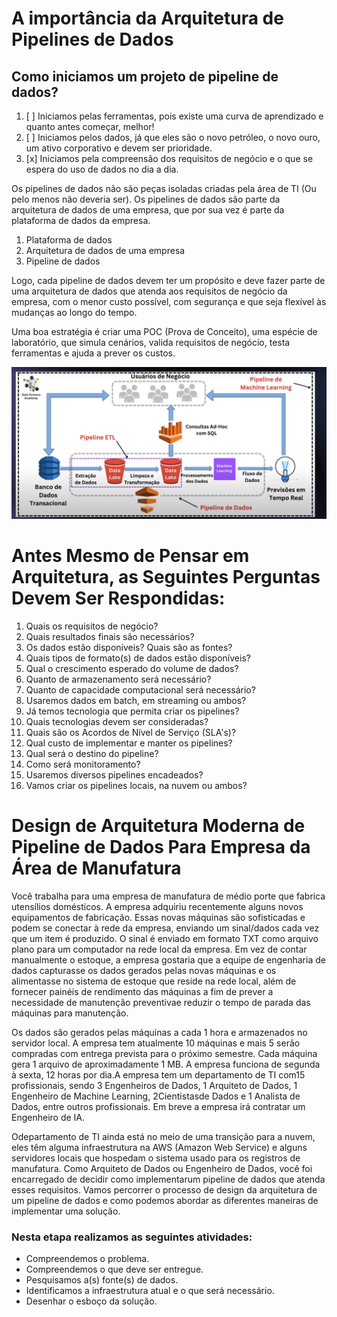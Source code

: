 # A importância da Arquitetura de Pipelines de Dados

## Como iniciamos um projeto de pipeline de dados?
1. [ ] Iniciamos pelas ferramentas, pois existe uma curva de aprendizado e quanto antes começar, melhor!
2. [ ] Iniciamos pelos dados, já que eles são o novo petróleo, o novo ouro, um ativo corporativo e devem ser prioridade.
3. [x] Iniciamos pela compreensão dos requisitos de negócio e o que se espera do uso de dados no dia a dia.

Os pipelines de dados não são peças isoladas criadas pela área de TI (Ou pelo menos não deveria ser). Os pipelines de dados são parte da arquitetura de dados de uma empresa, que por sua vez é parte da plataforma de dados da empresa.
1. Plataforma de dados
2. Arquitetura de dados de uma empresa
3. Pipeline de dados

Logo, cada pipeline de dados devem ter um propósito e deve fazer parte de uma arquitetura de dados que atenda aos requisitos de negócio da empresa, com o menor custo possível, com segurança e que seja flexível às mudanças ao longo do tempo. 

Uma boa estratégia é criar uma POC (Prova de Conceito), uma espécie de laboratório, que simula cenários, valida requisitos de negócio, testa ferramentas e ajuda a prever os custos.

![Pipeline de Dados](Pipeline%20de%20Dados.png)

# Antes Mesmo de Pensar em Arquitetura, as Seguintes Perguntas Devem Ser Respondidas:

1. Quais os requisitos de negócio?
2. Quais resultados finais são necessários?
3. Os dados estão disponíveis? Quais são as fontes?
4. Quais tipos de formato(s) de dados estão disponíveis?
5. Qual o crescimento esperado do volume de dados?
6. Quanto de armazenamento será necessário?
7. Quanto de capacidade computacional será necessário?
8. Usaremos dados em batch, em streaming ou ambos?
9. Já temos tecnologia que permita criar os pipelines?
10. Quais tecnologias devem ser consideradas?
11. Quais são os Acordos de Nível de Serviço (SLA's)?
12. Qual custo de implementar e manter os pipelines?
13. Qual será o destino do pipeline?
14. Como será monitoramento?
15. Usaremos diversos pipelines encadeados?
16. Vamos criar os pipelines locais, na nuvem ou ambos?

# Design de Arquitetura Moderna de Pipeline de Dados Para Empresa da Área de Manufatura

Você trabalha para  uma empresa de manufatura de médio porte que fabrica utensílios domésticos.  A empresa adquiriu recentemente alguns novos equipamentos de fabricação. Essas novas  máquinas  são  sofisticadas  e  podem  se  conectar  à  rede  da  empresa,  enviando  um sinal/dados cada vez que um item é produzido. O sinal é enviado em formato TXT como arquivo plano para um computador na rede local da empresa. Em  vez  de  contar  manualmente  o  estoque,  a  empresa  gostaria  que  a  equipe  de engenharia  de  dados  capturasse  os  dados  gerados  pelas  novas  máquinas  e  os  alimentasse  no sistema  de  estoque que  reside  na  rede  local,  além  de  fornecer  painéis  de  rendimento  das máquinas a fim de prever a necessidade de manutenção preventivae reduzir o tempo de parada das máquinas para manutenção.

Os dados são gerados pelas máquinas a cada 1 hora e armazenados no servidor local. A empresa tem atualmente 10 máquinas e mais 5 serão compradas com entrega prevista para o próximo semestre. Cada máquina gera 1 arquivo de aproximadamente 1 MB. A empresa funciona de segunda à sexta, 12 horas por dia.A  empresa  tem  um departamento  de  TI com15 profissionais,  sendo  3  Engenheiros  de Dados,  1  Arquiteto  de  Dados, 1  Engenheiro  de  Machine  Learning, 2Cientistasde  Dados  e  1 Analista de Dados, entre outros profissionais. Em breve a empresa irá contratar um Engenheiro de IA.

Odepartamento  de  TI  ainda  está  no  meio  de  uma  transição  para  a  nuvem,  eles  têm alguma infraestrutura na AWS (Amazon Web Service) e alguns servidores locais que hospedam o sistema usado para os registros de manufatura. Como Arquiteto de Dados ou Engenheiro de Dados, você foi encarregado de decidir como implementarum pipeline de dados que atenda esses requisitos. Vamos percorrer o processo de design da arquitetura de um pipeline de dados e como podemos abordar as diferentes maneiras de implementar uma solução.

### Nesta etapa realizamos  as seguintes  atividades:
* Compreendemos o problema.
* Compreendemos o que deve ser entregue.
* Pesquisamos a(s) fonte(s) de dados.
* Identificamos a infraestrutura atual e o que será necessário.
* Desenhar o esboço da solução. 